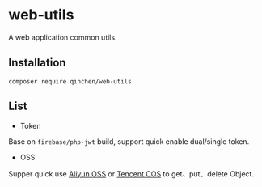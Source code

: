 # web-utils
A web application common utils.

## Installation

```
composer require qinchen/web-utils
```

## List

* Token

Base on `firebase/php-jwt` build, support quick enable dual/single token.

* OSS

Supper quick use [Aliyun OSS](https://www.aliyun.com/product/oss) or [Tencent COS](https://cloud.tencent.com/product/cos) to get、put、delete Object.
